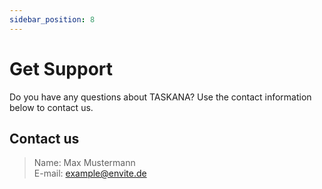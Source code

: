```yaml
---
sidebar_position: 8
---
```


# Get Support

Do you have any questions about TASKANA? Use the contact information below to contact us.

## Contact us

> Name: Max Mustermann  
> E-mail: example@envite.de